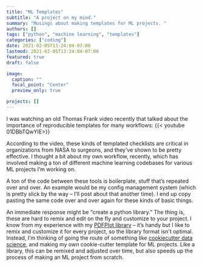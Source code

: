 ```yaml
---
title: "ML Templates"
subtitle: "A project on my mind."
summary: "Musings about making templates for ML projects. "
authors: []
tags: ["python", "machine learning", "templates"]
categories: ["coding"]
date: 2021-02-05T13:24:04-07:00
lastmod: 2021-02-05T13:24:04-07:00
featured: true
draft: false

image:
  caption: ""
  focal_point: "Center"
  preview_only: true

projects: []
---
```


I was watching an old Thomas Frank video recently that talked about the importance of reproducible templates for many workflows: {{< youtube 01DBbTQwYIE>}}

According to the video, these kinds of templated checklists are critical in organizations from NASA to surgeons, and they’ve shown to be pretty effective. I thought a bit about my own workflow, recently, which has involved making a ton of different machine learning codebases for various ML projects I’m working on.

A ton of the code between these tools is boilerplate, stuff that’s repeated over and over. An example would be my config management system (which is pretty slick by the way – I’ll post about that another time). I end up copy pasting the same code over and over again for these kinds of basic things.

An immediate response might be “create a python library.” The thing is, these are hard to remix and edit on the fly and customize to your project. I know from my experience with my [PDFPlot library](https://sauhaarda.me/post/pdfplot/) – it’s handy but I like to remix and customize it for every project, so the library format isn't optimal. Instead, I’m thinking of going the route of something like [ cookiecutter data science](https://drivendata.github.io/cookiecutter-data-science/), and making my own cookie-cutter template for ML projects. Like a library, this can be remixed and adjusted over time, but also speeds up the process of making an ML project from scratch.
